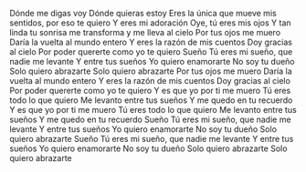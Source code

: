 Dónde me digas voy
Dónde quieras estoy
Eres la única que mueve mis sentidos, por eso te quiero
Y eres mi adoración
Oye, tú eres mis ojos
Y tan linda tu sonrisa me transforma y me lleva al cielo
Por tus ojos me muero
Daría la vuelta al mundo entero
Y eres la razón de mis cuentos
Doy gracias al cielo
Por poder quererte como yo te quiero
Sueño
Tú eres mi sueño, que nadie me levante
Y entre tus sueños
Yo quiero enamorarte
No soy tu dueño
Solo quiero abrazarte
Solo quiero abrazarte
Por tus ojos me muero
Daría la vuelta al mundo entero
Y eres la razón de mis cuentos
Doy gracias al cielo
Por poder quererte como yo te quiero
Y es que yo por ti me muero
Tú eres todo lo que quiero
Me levanto entre tus sueños
Y me quedo en tu recuerdo
Y es que yo por ti me muero
Tú eres todo lo que quiero
Me levanto entre tus sueños
Y me quedo en tu recuerdo
Sueño
Tú eres mi sueño, que nadie me levante
Y entre tus sueños
Yo quiero enamorarte
No soy tu dueño
Solo quiero abrazarte
Sueño
Tú eres mi sueño, que nadie me levante
Y entre tus sueños
Yo quiero enamorarte
No soy tu dueño
Solo quiero abrazarte
Solo quiero abrazarte